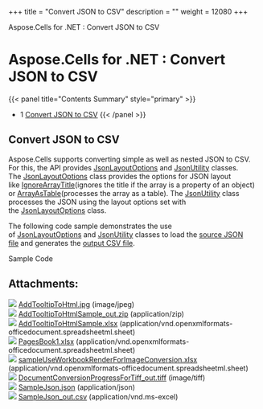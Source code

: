 +++
title = "Convert JSON to CSV" 
description = "" 
weight = 12080 
+++

Aspose.Cells for .NET : Convert JSON to CSV  

# Aspose.Cells for .NET : Convert JSON to CSV


{{< panel title="Contents Summary" style="primary" >}}
*   1 [Convert JSON to CSV](#ConvertJSONtoCSV-ConvertJSONtoCSV)
{{< /panel >}}
## Convert JSON to CSV

Aspose.Cells supports converting simple as well as nested JSON to CSV. For this, the API provides [JsonLayoutOptions](https://apireference.aspose.com/net/cells/aspose.cells.utility/jsonlayoutoptions) and [JsonUtility](https://apireference.aspose.com/net/cells/aspose.cells.utility/jsonutility) classes. The [JsonLayoutOptions](https://apireference.aspose.com/net/cells/aspose.cells.utility/jsonlayoutoptions) class provides the options for JSON layout like [IgnoreArrayTitle](https://apireference.aspose.com/net/cells/aspose.cells.utility/jsonlayoutoptions/properties/ignorearraytitle)(ignores the title if the array is a property of an object) or [ArrayAsTable](https://apireference.aspose.com/net/cells/aspose.cells.utility/jsonlayoutoptions/properties/arrayastable)(processes the array as a table). The [JsonUtility](https://apireference.aspose.com/net/cells/aspose.cells.utility/jsonutility) class processes the JSON using the layout options set with the [JsonLayoutOptions](https://apireference.aspose.com/net/cells/aspose.cells.utility/jsonlayoutoptions) class.

The following code sample demonstrates the use of [JsonLayoutOptions](https://apireference.aspose.com/net/cells/aspose.cells.utility/jsonlayoutoptions) and [JsonUtility](https://apireference.aspose.com/net/cells/aspose.cells.utility/jsonutility) classes to load the [source JSON file](https://docs2.aspose.com/cells/net/attachments/104267878/104398869.json) and generates the [output CSV file](https://docs2.aspose.com/cells/net/attachments/104267878/104398870.csv).

Sample Code

## Attachments:

![](https://docs2.aspose.com/cells/net/images/icons/bullet_blue.gif) [AddTooltipToHtml.jpg](https://docs2.aspose.com/cells/net/attachments/104267878/104398863.jpg) (image/jpeg)  
![](https://docs2.aspose.com/cells/net/images/icons/bullet_blue.gif) [AddTooltipToHtmlSample\_out.zip](https://docs2.aspose.com/cells/net/attachments/104267878/104398864.zip) (application/zip)  
![](https://docs2.aspose.com/cells/net/images/icons/bullet_blue.gif) [AddTooltipToHtmlSample.xlsx](https://docs2.aspose.com/cells/net/attachments/104267878/104398865.xlsx) (application/vnd.openxmlformats-officedocument.spreadsheetml.sheet)  
![](https://docs2.aspose.com/cells/net/images/icons/bullet_blue.gif) [PagesBook1.xlsx](https://docs2.aspose.com/cells/net/attachments/104267878/104398866.xlsx) (application/vnd.openxmlformats-officedocument.spreadsheetml.sheet)  
![](https://docs2.aspose.com/cells/net/images/icons/bullet_blue.gif) [sampleUseWorkbookRenderForImageConversion.xlsx](https://docs2.aspose.com/cells/net/attachments/104267878/104398867.xlsx) (application/vnd.openxmlformats-officedocument.spreadsheetml.sheet)  
![](https://docs2.aspose.com/cells/net/images/icons/bullet_blue.gif) [DocumentConversionProgressForTiff\_out.tiff](https://docs2.aspose.com/cells/net/attachments/104267878/104398868.tiff) (image/tiff)  
![](https://docs2.aspose.com/cells/net/images/icons/bullet_blue.gif) [SampleJson.json](https://docs2.aspose.com/cells/net/attachments/104267878/104398869.json) (application/json)  
![](https://docs2.aspose.com/cells/net/images/icons/bullet_blue.gif) [SampleJson\_out.csv](https://docs2.aspose.com/cells/net/attachments/104267878/104398870.csv) (application/vnd.ms-excel)  

